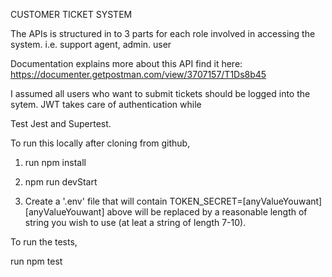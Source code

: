 CUSTOMER TICKET SYSTEM

The APIs is structured in to 3 parts for each role involved in accessing the system. i.e. support agent, admin. user

Documentation explains more about this API find it here:
https://documenter.getpostman.com/view/3707157/T1Ds8b45


I assumed all users who want to submit tickets should be logged into the sytem. JWT takes care of authentication while 

Test Jest and Supertest.

To run this locally after cloning from github,

1. run npm install

2. npm run devStart 

3. Create a '.env' file that will contain TOKEN_SECRET=[anyValueYouwant]
[anyValueYouwant] above will be replaced by a reasonable length of string you wish to use (at leat a string of length 7-10).

To run the tests,

run npm test